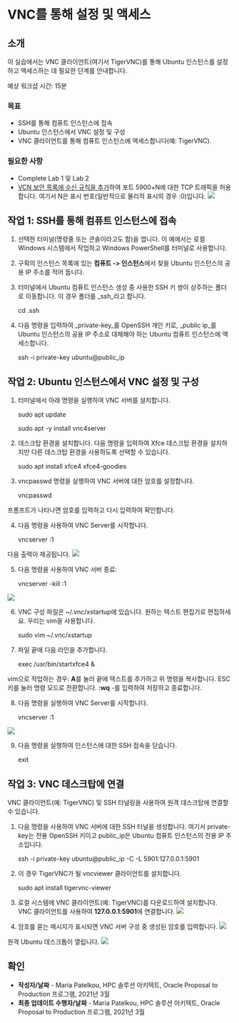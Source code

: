 # VNC를 통해 설정 및 액세스

## 소개

이 실습에서는 VNC 클라이언트(여기서 TigerVNC)를 통해 Ubuntu 인스턴스를 설정하고 액세스하는 데 필요한 단계를 안내합니다.

예상 워크샵 시간: 15분

### 목표

*   SSH를 통해 컴퓨트 인스턴스에 접속
*   Ubuntu 인스턴스에서 VNC 설정 및 구성
*   VNC 클라이언트를 통해 컴퓨트 인스턴스에 액세스합니다(예: TigerVNC).

### 필요한 사항

*   Complete Lab 1 및 Lab 2
*   [VCN 보안 목록에 수신 규칙을 추가](https://docs.oracle.com/en-us/iaas/Content/Network/Concepts/securitylists.htm#Using)하여 포트 5900+N에 대한 TCP 트래픽을 허용합니다. 여기서 N은 표시 번호(일반적으로 물리적 표시의 경우 :0)입니다. ![](images/vncseclist.PNG " ")

## 작업 1: SSH를 통해 컴퓨트 인스턴스에 접속

1.  선택한 터미널(명령줄 또는 콘솔이라고도 함)을 엽니다. 이 예에서는 로컬 Windows 시스템에서 작업하고 Windows PowerShell를 터미널로 사용합니다.
    
2.  구획의 인스턴스 목록에 있는 **컴퓨트 -> 인스턴스**에서 찾을 Ubuntu 인스턴스의 공용 IP 주소를 적어 둡니다.
    
3.  터미널에서 Ubuntu 컴퓨트 인스턴스 생성 중 사용한 SSH 키 쌍이 상주하는 폴더로 이동합니다. 이 경우 폴더를 _ssh_라고 합니다.
    

       <copy>cd .ssh</copy>
    

4.  다음 명령을 입력하여 _private-key_를 OpenSSH 개인 키로, _public ip_를 Ubuntu 인스턴스의 공용 IP 주소로 대체해야 하는 Ubuntu 컴퓨트 인스턴스에 액세스합니다.

       <copy>ssh -i private-key ubuntu@public_ip</copy>
    

## 작업 2: Ubuntu 인스턴스에서 VNC 설정 및 구성

1.  터미널에서 아래 명령을 실행하여 VNC 서버를 설치합니다.

       <copy>sudo apt update</copy>
    

    <copy>sudo apt -y install vnc4server</copy>
    

2.  데스크탑 환경을 설치합니다. 다음 명령을 입력하여 Xfce 데스크탑 환경을 설치하지만 다른 데스크탑 환경을 사용하도록 선택할 수 있습니다.

       <copy>sudo apt install xfce4 xfce4-goodies</copy>
    

3.  vncpasswd 명령을 실행하여 VNC 서버에 대한 암호를 설정합니다.

       <copy>vncpasswd</copy>
    

프롬프트가 나타나면 암호를 입력하고 다시 입력하여 확인합니다.

4.  다음 명령을 사용하여 VNC Server를 시작합니다.

       <copy>vncserver :1</copy>
    

다음 출력이 제공됩니다. ![](images/vncserver.PNG " ")

5.  다음 명령을 사용하여 VNC 서버 종료:

       <copy>vncserver -kill :1</copy>
    

![](images/vnc-kill.PNG " ")

6.  VNC 구성 파일은 ~/.vnc/xstartup에 있습니다. 원하는 텍스트 편집기로 편집하세요. 우리는 vim을 사용합니다.

       <copy>sudo vim ~/.vnc/xstartup</copy>
    

7.  파일 끝에 다음 라인을 추가합니다.

       <copy>exec /usr/bin/startxfce4 &</copy>
    

vim으로 작업하는 경우: **A**를 눌러 끝에 텍스트를 추가하고 위 명령을 복사합니다. ESC 키를 눌러 명령 모드로 전환합니다. **:wq** -를 입력하여 저장하고 종료합니다.

8.  다음 명령을 실행하여 VNC Server를 시작합니다.

       <copy>vncserver :1</copy>
    

![](images/startvncserver.PNG " ")

9.  다음 명령을 실행하여 인스턴스에 대한 SSH 접속을 닫습니다.

       <copy>exit</copy>
    

## 작업 3: VNC 데스크탑에 연결

VNC 클라이언트(예: TigerVNC) 및 SSH 터널링을 사용하여 원격 데스크탑에 연결할 수 있습니다.

1.  다음 명령을 사용하여 VNC 서버에 대한 SSH 터널을 생성합니다. 여기서 private-key는 전용 OpenSSH 키이고 public\_ip은 Ubuntu 컴퓨트 인스턴스의 전용 IP 주소입니다.

    <copy>ssh -i private-key ubuntu@public_ip -C -L 5901:127.0.0.1:5901</copy>
    

2.  이 경우 TigerVNC가 될 vncviewer 클라이언트를 설치합니다.

       <copy>sudo apt install tigervnc-viewer</copy>
    

3.  로컬 시스템에 VNC 클라이언트(예: TigerVNC)를 다운로드하여 설치합니다. VNC 클라이언트를 사용하여 **127.0.0.1:5901**에 연결합니다. ![](images/tigervnc.PNG " ")
    
4.  암호를 묻는 메시지가 표시되면 VNC 서버 구성 중 생성된 암호를 입력합니다. ![](images/tigervncpwd.PNG " ")
    

원격 Ubuntu 데스크톱이 열립니다. ![](images/vncdesktop.PNG " ")

## **확인**

*   **작성자/날짜** - Maria Patelkou, HPC 솔루션 아키텍트, Oracle Proposal to Production 프로그램, 2021년 3월
*   **최종 업데이트 수행자/날짜** - Maria Patelkou, HPC 솔루션 아키텍트, Oracle Proposal to Production 프로그램, 2021년 3월